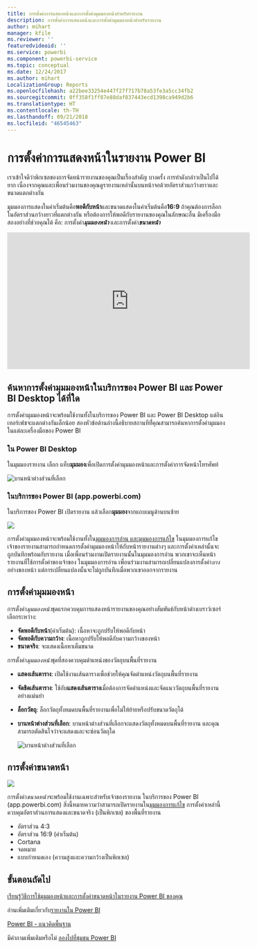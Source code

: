 ```yaml
---
title: การตั้งค่าการแสดงหน้าและการตั้งค่ามุมมองหน้าสำหรับรายงาน
description: การตั้งค่าการแสดงหน้าและการตั้งค่ามุมมองหน้าสำหรับรายงาน
author: mihart
manager: kfile
ms.reviewer: ''
featuredvideoid: ''
ms.service: powerbi
ms.component: powerbi-service
ms.topic: conceptual
ms.date: 12/24/2017
ms.author: mihart
LocalizationGroup: Reports
ms.openlocfilehash: a22bee33254e447f27f717b78a53fe3a5cc34fb2
ms.sourcegitcommit: 0ff358f1ff87e88daf837443ecd1398ca949d2b6
ms.translationtype: HT
ms.contentlocale: th-TH
ms.lasthandoff: 09/21/2018
ms.locfileid: "46545463"
---
```

# <a name="page-display-settings-in-a-power-bi-report"></a>การตั้งค่าการแสดงหน้าในรายงาน Power BI
เราเข้าใจดีว่าพิกเซลของการจัดหน้ารายงานของคุณเป็นเรื่องสำคัญ บางครั้ง การทำดังกล่าวเป็นไปได้ยาก เนื่องจากคุณและเพื่อนร่วมงานของคุณดูรายงานเหล่านั้นบนหน้าจอด้วยอัตราส่วนกว้างยาวและขนาดแตกต่างกัน 

มุมมองการแสดงในค่าเริ่มต้นคือ**พอดีกับหน้า**และขนาดแสดงในค่าเริ่มต้นคือ**16:9** ถ้าคุณต้องการล็อกในอัตราส่วนกว้างยาวที่แตกต่างกัน หรือต้องการให้พอดีกับรายงานของคุณในลักษณะอื่น มีเครื่องมือสองอย่างที่ช่วยคุณได้ คือ: การตั้งค่า***มุมมองหน้า*** และการตั้งค่า***ขนาดหน้า***

<iframe width="560" height="315" src="https://www.youtube.com/embed/5tg-OXzxe2g" frameborder="0" allowfullscreen></iframe>


## <a name="where-to-find-page-view-settings-in-power-bi-service-and-power-bi-desktop"></a>ค้นหาการตั้งค่ามุมมองหน้าในบริการของ Power BI และ Power BI Desktop ได้ที่ใด
การตั้งค่ามุมมองหน้าจะพร้อมใช้งานทั้งในบริการของ Power BI และ Power BI Desktop แต่อินเทอร์เฟซจะแตกต่างกันเล็กน้อย สองหัวข้อด้านล่างนี้อธิบายสถานทีที่่คุณสามารถค้นหาการตั้งค่ามุมมองในแต่ละเครื่องมือของ Power BI

### <a name="in-power-bi-desktop"></a>ใน Power BI Desktop
ในมุมมองรายงาน เลือก แท็บ**มุมมอง**เพื่อเปิดการตั้งค่ามุมมองหน้าและการตั้งค่าการจัดหน้าโทรศัพท์

  ![บานหน้าต่างส่วนที่เลือก](media/power-bi-report-display-settings/power-bi-desktop-view-settings.png)

### <a name="in-power-bi-service-apppowerbicom"></a>ในบริการของ Power BI (app.powerbi.com)
ในบริการของ Power BI เปิดรายงาน แล้วเลือก**มุมมอง**จากแถบเมนูด้านบนซ้าย

![](media/power-bi-report-display-settings/power-bi-change-page-view.png)

การตั้งค่ามุมมองหน้าจะพร้อมใช้งานทั้งใน[มุมมองการอ่าน และมุมมองการแก้ไข](consumer/end-user-reading-view.md) ในมุมมองการแก้ไข เจ้าของรายงานสามารถกำหนดการตั้งค่ามุมมองหน้าให้กับหน้ารายงานต่างๆ และการตั้งค่าเหล่านั้นจะถูกบันทึกพร้อมกับรายงาน เมื่อเพื่อนร่วมงานเปิดรายงานนั้นในมุมมองการอ่าน พวกเขาจะเห็นหน้ารายงานที่ใช้การตั้งค่าของเจ้าของ  ในมุมมองการอ่าน เพื่อนร่วมงานสามารถเปลี่ยนแปลงการตั้งค่า*บาง*อย่างของหน้า แต่การเปลี่ยนแปลงนั้นจะไม่ถูกบันทึกเมื่อพวกเขาออกจากรายงาน

##    <a name="page-view-settings"></a>การตั้งค่ามุมมองหน้า
การตั้งค่า*มุมมองหน้า*ชุดแรกควบคุมการแสดงหน้ารายงานของคุณอย่างสัมพันธ์กับหน้าต่างเบราว์เซอร์  เลือกระหว่าง:

* **จัดพอดีกับหน้า**(ค่าเริ่มต้น): เนื้อหาจะถูกปรับให้พอดีกับหน้า
* **จัดพอดีกับความกว้าง**: เนื้อหาถูกปรับให้พอดีกับความกว้างของหน้า
* **ขนาดจริง**: จะแสดงเนื้อหาเต็มขนาด

การตั้งค่า*มุมมองหน้า*ชุดที่สองควบคุมตำแหน่งของวัตถุบนพื้นที่รายงาน

* **แสดงเส้นตาราง**: เปิดใช้งานเส้นตารางเพื่อช่วยให้คุณจัดตำแหน่งวัตถุบนพื้นที่รายงาน
* **จัดชิดเส้นตาราง**: ใช้กับ**แสดงเส้นตาราง**เมื่อต้องการจัดตำแหน่งและจัดแนววัตถุบนพื้นที่รายงานอย่างแม่นยำ 
* **ล็อกวัตถุ**: ล็อกวัตถุทั้งหมดบนพื้นที่รายงานเพื่อไม่ให้ย้ายหรือปรับขนาดวัตถุได้
* **บานหน้าต่างส่วนที่เลือก**: บานหน้าต่างส่วนที่เลือกจะแสดงวัตถุทั้งหมดบนพื้นที่รายงาน และคุณสามารถตัดสินใจว่าจะแสดงและจะซ่อนวัตถุใด

    ![บานหน้าต่างส่วนที่เลือก](media/power-bi-report-display-settings/power-bi-selection-pane.png)



## <a name="page-size-settings"></a>การตั้งค่าขนาดหน้า
![](media/power-bi-report-display-settings/power-bi--page-size.png)

การตั้งค่า*ขนาดหน้า*จะพร้อมใช้งานเฉพาะสำหรับเจ้าของรายงาน ในบริการของ Power BI (app.powerbi.com) สิ่งนี้หมายความว่าสามารถเปิดรายงานใน[มุมมองการแก้ไข](consumer/end-user-reading-view.md) การตั้งค่าเหล่านี้ควบคุมอัตราส่วนการแสดงและขนาดจริง (เป็นพิกเซล) ของพื้นที่รายงาน   

* อัตราส่วน 4:3
* อัตราส่วน 16:9 (ค่าเริ่มต้น)
* Cortana
* จดหมาย
* แบบกำหนดเอง (ความสูงและความกว้างเป็นพิกเซล)

## <a name="next-steps"></a>ขั้นตอนถัดไป
[เรียนรู้วิธีการใช้มุมมองหน้าและการตั้งค่าขนาดหน้าในรายงาน Power BI ของคุณ](consumer/end-user-report-view.md)

อ่านเพิ่มเติมเกี่ยวกับ[รายงานใน Power BI](consumer/end-user-reports.md)

[Power BI - แนวคิดพื้นฐาน](consumer/end-user-basic-concepts.md)

มีคำถามเพิ่มเติมหรือไม่ [ลองไปที่ชุมชน Power BI](http://community.powerbi.com/)

